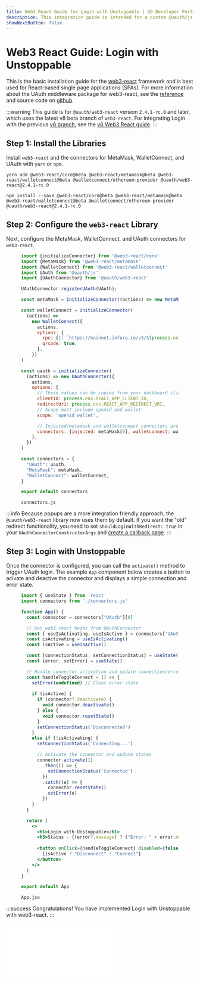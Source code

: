 ```yaml
---
title: Web3 React Guide for Login with Unstoppable | UD Developer Portal
description: This integration guide is intended for a custom @uauth/js integration, with ethereum provider, using web3 react library.
showNextButton: false
---
```


# Web3 React Guide: Login with Unstoppable

This is the basic installation guide for the [web3-react](https://github.com/Uniswap/web3-react/) framework and is best used for React-based single page applications (SPAs). For more information about the UAuth middleware package for web3-react, see the [reference](/login-with-unstoppable/libraries/uauth-web3-react.md) and source code on [github](https://github.com/unstoppabledomains/uauth/tree/main/packages/web3-react).

:::warning
This guide is for `@uauth/web3-react` version `2.4.1-rc.0` and later, which uses the latest v8 beta branch of `web3-react`. For integrating Login with the previous [v6 branch](https://github.com/Uniswap/web3-react/tree/v6), see the [v6 Web3 React guide](/login-with-unstoppable/login-integration-guides/web3-react-v6-guide.md).
:::

## Step 1: Install the Libraries

Install `web3-react` and the connectors for MetaMask, WalletConnect, and UAuth with `yarn` or `npm`.

```shell yarn
yarn add @web3-react/core@beta @web3-react/metamask@beta @web3-react/walletconnect@beta @walletconnect/ethereum-provider @uauth/web3-react@2.4.1-rc.0
```

```shell npm
npm install --save @web3-react/core@beta @web3-react/metamask@beta @web3-react/walletconnect@beta @walletconnect/ethereum-provider @uauth/web3-react@2.4.1-rc.0
```

## Step 2: Configure the `web3-react` Library

Next, configure the MetaMask, WalletConnect, and UAuth connectors for `web3-react`.

<figure>

```javascript
import {initializeConnector} from '@web3-react/core'
import {MetaMask} from '@web3-react/metamask'
import {WalletConnect} from '@web3-react/walletconnect'
import UAuth from '@uauth/js'
import {UAuthConnector} from '@uauth/web3-react'

UAuthConnector.registerUAuth(UAuth);

const metaMask = initializeConnector((actions) => new MetaMask({ actions }));

const walletConnect = initializeConnector(
  (actions) =>
    new WalletConnect({
      actions,
      options: {
        rpc: {1: `https://mainnet.infura.io/v3/${process.env.REACT_APP_INFURA_ID}`},
        qrcode: true,
      },
    })
)

const uauth = initializeConnector(
  (actions) => new UAuthConnector({
    actions,
    options: {
      // These values can be copied from your dashboard client configuration
      clientID: process.env.REACT_APP_CLIENT_ID,
      redirectUri: process.env.REACT_APP_REDIRECT_URI,
      // Scope must include openid and wallet
      scope: 'openid wallet',

      // Injected/metamask and walletconnect connectors are required
      connectors: {injected: metaMask[0], walletconnect: walletConnect[0]}
    },
  })
)

const connectors = {
  "UAuth": uauth,
  "MetaMask": metaMask,
  "WalletConnect": walletConnect,
}

export default connectors
```

<figcaption> <code>connectors.js</code> </figcaption>
</figure>

:::info
Because popups are a more integration friendly approach, the `@uauth/web3-react` library now uses them by default. If you want the "old" redirect functionality, you need to set `shouldLoginWithRedirect: true` in your `UAuthConnectorConstructorArgs` and [create a callback page](/login-with-unstoppable/libraries/uauth-web3-react.md#optionsshouldloginwithredirect).
:::

## Step 3: Login with Unstoppable

Once the connector is configured, you can call the `activate()` method to trigger UAuth login. The example `App` component below creates a button to acivate and deactive the connector and displays a simple connection and error state.

<figure>

```jsx
import { useState } from 'react'
import connectors from './connectors.js'

function App() {
  const connector = connectors["UAuth"][0]

  // Get web3-react hooks from UAuthConnector
  const { useIsActivating, useIsActive } = connectors["UAuth"][1]
  const isActivating = useIsActivating()
  const isActive = useIsActive()

  const [connectionStatus, setConnectionStatus] = useState('Disconnected')
  const [error, setError] = useState()

  // Handle connector activation and update connection/error state
  const handleToggleConnect = () => {
    setError(undefined) // Clear error state
    
    if (isActive) {
      if (connector?.deactivate) {
        void connector.deactivate()
      } else {
        void connector.resetState()
      }
      setConnectionStatus('Disconnected')
    }
    else if (!isActivating) {
      setConnectionStatus('Connecting...')

      // Activate the connector and update states
      connector.activate(1)
        .then(() => {
          setConnectionStatus('Connected')
        })
        .catch((e) => {
          connector.resetState()
          setError(e)
        })
    }
  }

  return (
    <>
      <h1>Login with Unstoppable</h1>
      <h3>Status - {(error?.message) ? ("Error: " + error.message) : connectionStatus}</h3>
      
      <button onClick={handleToggleConnect} disabled={false}>
        {isActive ? "Disconnect" : "Connect"}
      </button>
    </>
  )
}

export default App
```

<figcaption> <code>App.jsx</code> </figcaption>
</figure>

:::success Congratulations!
You have implemented Login with Unstoppable with web3-react.
:::

<embed src="/snippets/_login-paths-next.md" />